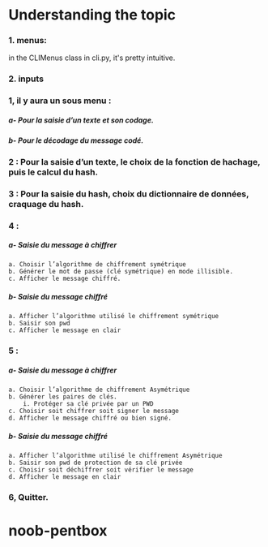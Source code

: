 # Understanding the topic

### 1. menus:
in the CLIMenus class in cli.py, it's pretty intuitive.

### 2. inputs

    
###    1, il y aura un sous menu :
##### a- Pour la saisie d’un texte et son codage.
##### b- Pour le décodage du message codé.
### 2 : Pour la saisie d’un texte, le choix de la fonction de hachage, puis le calcul du hash.
### 3 : Pour la saisie du hash, choix du dictionnaire de données, craquage du hash.
    
###    4 :
##### a- Saisie du message à chiffrer
    a. Choisir l’algorithme de chiffrement symétrique
    b. Générer le mot de passe (clé symétrique) en mode illisible.
    c. Afficher le message chiffré.
##### b- Saisie du message chiffré
    a. Afficher l’algorithme utilisé le chiffrement symétrique
    b. Saisir son pwd
    c. Afficher le message en clair
    
###    5 :
##### a- Saisie du message à chiffrer
    a. Choisir l’algorithme de chiffrement Asymétrique
    b. Générer les paires de clés.
        i. Protéger sa clé privée par un PWD
    c. Choisir soit chiffrer soit signer le message
    d. Afficher le message chiffré ou bien signé.

##### b- Saisie du message chiffré
    a. Afficher l’algorithme utilisé le chiffrement Asymétrique
    b. Saisir son pwd de protection de sa clé privée
    c. Choisir soit déchiffrer soit vérifier le message
    d. Afficher le message en clair
    
###    6, Quitter.


# noob-pentbox
